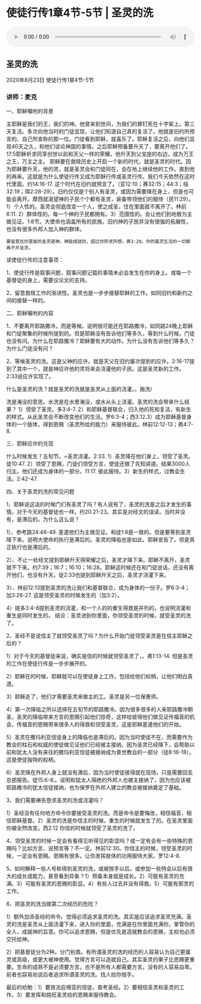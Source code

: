 # 使徒行传1章4节-5节 | 圣灵的洗

<audio style="width: 100%;" preload="false" controls controlslist="nodownload"><source src="http://file.simai.life/audio/mp3/2020/200823_001.mp3" type="audio/mpeg">Your browser does not support the audio element.</audio>

## 圣灵的洗
2020年8月23日 
使徒行传1章4节-5节
### 讲师：麦克



一、耶稣嘱咐的背景

   主耶稣是我们的王，我们的神。他曾来到世间，为我们的罪钉死在十字架上。第三天复活。多次向他当时的门徒显现，让他们知道自己真的复活了。他就是旧约所预言的、自己所宣称的那一位。门徒看到耶稣，就喜乐了。耶稣复活之后，向他们显现40天之久，和他们谈论神国的事情。之后耶稣预备要升天了，要离开他们了。17:5耶稣祈求同享创世以前和天父一样的荣耀。他升天到父宝座的右边，成为万王之王，万主之主。
   耶稣要在救赎历史上开启一个新的时代，就是圣灵的时代。因为耶稣要升天，他的灵，就是圣灵会和门徒同在，会在地上继续他的工作。直到他的再来。这就是为什么使徒行传又成为耶稣行传或圣灵行传。我们今天依然在这时代里面。约14:16-17.
   这个时代在旧约就预言了。（亚12:10；赛32:15；44:3；结32:19；珥2:28-29）。旧约仅仅是个别人有圣灵，或因为需要降在身上，但是也可能会离开。摩西就渴望神的子民个个都有圣灵，装备带领他们的服侍（民11:29）。1）个人性的。圣灵会彻底改变一个人，使之成圣，住在里面就不离开了。林前6:11. 2）群体性的。每一个神的子民都拥有。3）范围性的。会让他们到地极为主做见证。1:8节。大使命也涵盖所有的民族。旧约神的子民并没有很强的拓展性，也没有很多外邦人加入神的群体。

    要留意在你里面的圣灵是神。神能成就的，超过你所求所想。弗3:20。你的属灵生活的一切都离不开圣灵。

读使徒行传的注意事项：

1、使徒行传是叙事问题，叙事问题记载的事情未必会发生在你的身上。或每一个基督徒的身上，需要议论文的支持。

2、留意救赎工作的渐进性。圣灵也是一步步接替耶稣的工作。如同旧约和新约之间的接替一样的。

二、耶稣嘱咐的内容

1、不要离开耶路撒冷，而是等候。说明很可能还在耶路撒冷，如同路24晚上耶稣和门徒聚集的时候所提到的。但是耶稣没有告诉他们等多久，等到什么时候。门徒也没有问。为什么在耶路撒冷？耶稣要有大的动作。为什么没有告诉他们等多久？为什么门徒没有问？

2、等候圣灵的洗。这是父神的应许。就是天父在旧约屡次提到的应许。2:16-17提到了其中一个，就是神应许他的灵将来会浇灌他的子民。这是圣灵新的工作。2:33说应许实现了。

什么是圣灵的洗？就是圣灵的洗就是圣灵从上面的浇灌。。施洗/

洗是淹没的意思。水洗是在水里淹没，或水从头上浇灌。圣灵的洗会带来什么结果？ 1）领受了圣灵。多3:4-7. 2）和耶稣基督联合，归入他的死和复活，有新生的样式。从此圣灵会不断改变他们的生活。罗6:3-4；西3:12.3）成为耶稣基督身体的一个肢体，得到恩赐（圣灵所给的能力）来服侍彼此。林前12:12-13；弗4:7-8. 

三、耶稣应许的兑现

什么时候发生？五旬节。=圣灵浇灌。2:33. 
1）圣灵降在他们身上，领受了圣灵。徒10:47. 
2）领受了恩赐，门徒们领受方言，使徒还做了先知讲道。结果3000人归主。他们还成为身体的一部分。11:17. 彼此服侍。3）新生的样式，过教会生活。2:42-47. 

四、关于圣灵的洗的常见问题

1、耶稣说这话的时候门们有圣灵了吗？有人说有了，圣灵的洗是之后才发生的事情。对于今天的基督徒也一样。约20:21-23。其实是对经文的误读。当时并没有，是滞后的。为什么这么说？

1）、参考路24:46-49. 差遣他们为主做见证。和徒1:8是一致的。但是要等到圣灵降下来。说明大使命的执行是滞后的。圣灵的降临也是如此。耶稣宣告了，但是真正执行也是滞后的。

2）、不止一处经文提到耶稣升天得荣耀之后，圣灵才降下来。耶稣不离开，圣灵就不下来。约7:39；16:7；16:10；16:28。耶稣这时候还在和门徒说话，还没有离开他们，也没有升天。徒2:33也提到耶稣升天之后，圣灵才浇灌下来。

3）、林前12:13提到圣灵的洗让我们和基督联合，成为身体的一份子。罗6:3-4；加3:26-27. 这是领受圣灵的时候发生的（加3:2）。

4）提多3:4-8提到圣灵的浇灌，和一个人的的重生得救是并列的，也说明浇灌和重生是同时发生的。
结论：圣灵进到你里面，你领受圣灵的时候，就受圣灵的洗了。

2、圣经不是说信主了就领受圣灵了吗？为什么开始门徒领受圣灵是在信主耶稣之后的？

1）对于今天的基督徒来说，确实是信的时候就领受圣灵了，。弗1:13-14. 但是圣灵的工作在使徒行传是一步步展开的。

2）耶稣在的时候，耶稣就可以在使徒身上工作，包括给他们权柄，让他们明白真道。

3）耶稣走了，他们才需要圣灵来做主的工。圣灵是另一位保惠师。

4）第一次降临之所以选择在五旬节的耶路撒冷。因为很多很多的人来耶路撒冷朝圣，圣灵的降临带来方言的恩赐引起他们惊奇，这样给彼得他们做见证传福音的机会，传福音的恩赐带来很多人的得救和领受圣灵，这是耶稣差遣他们的开始。

5）圣灵在撒玛利亚信徒身上的降临也是滞后的。因为当时使徒不在，而需要作为教会的柱石和权威的使徒做见证他们已经被主接纳，因为圣灵已经降下，会帮助以前和犹太人没有来往的撒玛利亚信徒被接纳成为普世教会的一部分（徒8:16-18）。这是使徒独特的权柄。

6）圣灵降在外邦人身上就没有滞后，因为当时使徒彼得就在现场，只是需要回去总部报告。徒15:6-8.。说明和犹太人隔绝的外邦人也被主接纳了，因为也应该被耶路撒冷的犹太信徒接纳，也为保罗在外邦人建立的教会被接纳奠定了基础。

3、我们需要祷告恳求圣灵的洗或浇灌吗？

1）圣经没有任何地方命令你要接受圣灵的洗。而是命令是要悔改，相信福音，相信耶稣基督。2）圣灵的洗是你信主的时候，重生的时候就发生了的。在圣灵里面你被全然改变。西2:12 你信的时候就领受了圣灵的洗了。

4、领受圣灵的时候一定会有看得见听得见的彰显吗？或一定有会有一些特殊的恩赐吗？比如方言、说预言等？不一定。林前12:30。你信主的时候，领受圣灵的时候，一定会有恩赐。恩赐有很多。让你发挥肢体的功用服侍大家。罗12:4-8. 

5、如何解释一些人号称得到圣灵的洗，或被按手以后，或参加一些特会以后有很大的成长或能力，甚至看到异象？1）预备本身就是成长。2）可能有圣灵的充满。3）可能有圣灵的恩赐的彰显。4）有些人过去并没有得救。5）可能有邪灵的工作。

6、把圣灵的洗当做第二次经历的危险？

1）额外加添圣经的命令。觉得必须追求圣灵的洗。其实是应该追求圣灵充满。圣灵的洗是圣灵从上面浇灌下来，进入你的里面，充满是在你里面充满你，掌管你的全人，成就神的旨意。你可以追求恩赐，但是优先是造就教会的恩赐，主权也必须交托给神。

2）把基督徒分为2种。分门别类。有所谓圣灵的洗的经历的人容易认为自己更属灵或高级，或更大被神使用。觉得方言可以造就自己。其实圣灵的果子比恩赐更重要。生命的成熟不是必须要方言。也不是所有人都需要方言。没有的人容易自卑。前者也容易劝说后者追求所谓圣灵的洗。找人给你按手。

最后的劝勉：1）要效法庇哩亚的信徒，查考圣经。2）要相信圣灵和圣灵的工作。3）要发挥和挑旺圣灵给的恩赐来服侍教会。
